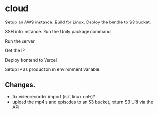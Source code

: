 cloud
=====

Setup an AWS instance.
Build for Linux.
Deploy the bundle to S3 bucket.

SSH into instance.
Run the Unity package command

Run the server

Get the IP

Deploy frontend to Vercel

Setup IP as production in environment variable.



## Changes.

- fix videorecorder import (is it linux only)?
- upload the mp4's and episodes to an S3 bucket, return S3 URI via the API


